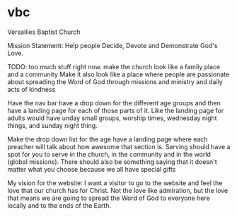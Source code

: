 # vbc
Versailles Baptist Church


Mission Statement:
Help people Decide, Devote and Demonstrate God's Love.


TODO:
too much stuff right now.
make the church look like a family place and a community
  Make it also look like a place where people are passionate about spreading the Word of God through missions and ministry and daily acts of kindness
  
Have the nav bar have a drop down for the different age groups and then have a landing page for each of those parts of it. Like the landing page for adults would have unday small groups, worship times, wednesday night things, and sunday night thing.

Make the drop down list for the age have a landing page where each preacher will talk about how awesome that section is.
Serving should have a spot for you to serve in the church, in the community and in the world (global missions). There should also be something saying that it doesn't matter what you choose because we all have special gifts



My vision for the website:
I want a visitor to go to the website and feel the love that our church has for Christ. Not the love like admiration, but the love that means we are going to spread the Word of God to everyone here locally and to the ends of the Earth.